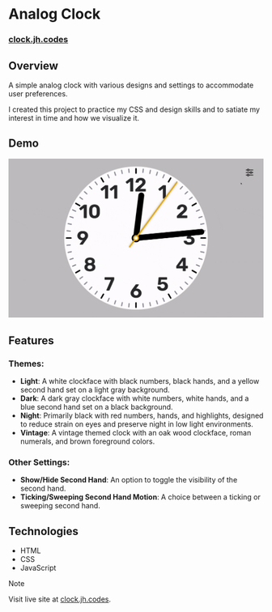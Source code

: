 # Analog Clock

### [clock.jh.codes](https://clock.jh.codes/)

## Overview

A simple analog clock with various designs and settings to accommodate user preferences.

I created this project to practice my CSS and design skills and to satiate my interest in time and how we visualize it.

## Demo
![Clock demo](/image/clock-demo.gif)

## Features
### Themes:
- **Light**: A white clockface with black numbers, black hands, and a yellow second hand set on a light gray background.
- **Dark**: A dark gray clockface with white numbers, white hands, and a blue second hand set on a black background.
- **Night**: Primarily black with red numbers, hands, and highlights, designed to reduce strain on eyes and preserve night in low light environments.
- **Vintage**: A vintage themed clock with an oak wood clockface, roman numerals, and brown foreground colors.

### Other Settings:
- **Show/Hide Second Hand**: An option to toggle the visibility of the second hand.
- **Ticking/Sweeping Second Hand Motion**: A choice between a ticking or sweeping second hand.

## Technologies
- HTML
- CSS
- JavaScript

> [!NOTE]
> Visit live site at [clock.jh.codes](https://clock.jh.codes).